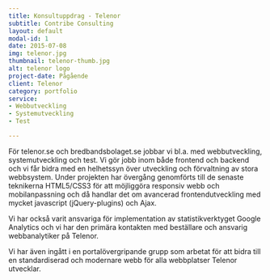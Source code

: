 ```yaml
---
title: Konsultuppdrag - Telenor
subtitle: Contribe Consulting
layout: default
modal-id: 1
date: 2015-07-08
img: telenor.jpg
thumbnail: telenor-thumb.jpg
alt: telenor logo
project-date: Pågående
client: Telenor
category: portfolio
service: 
- Webbutveckling
- Systemutveckling
- Test

---
```


För telenor.se och bredbandsbolaget.se jobbar vi bl.a. med webbutveckling, systemutveckling och test. Vi gör jobb inom både frontend och backend och vi får bidra med en helhetssyn över utveckling och förvaltning av stora webbsystem. Under projekten har övergång genomförts till de senaste teknikerna HTML5/CSS3 för att möjliggöra responsiv webb och mobilanpassning och då handlar det om avancerad frontendutveckling med mycket javascript (jQuery-plugins) och Ajax.

Vi har också varit ansvariga för implementation av statistikverktyget Google Analytics och vi har den primära kontakten med beställare och ansvarig webbanalytiker på Telenor.

Vi har även ingått i en portalövergripande grupp som arbetat för att bidra till en standardiserad och modernare webb för alla webbplatser Telenor utvecklar.